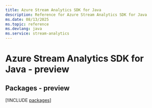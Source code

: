 ```yaml
---
title: Azure Stream Analytics SDK for Java
description: Reference for Azure Stream Analytics SDK for Java
ms.date: 08/13/2025
ms.topic: reference
ms.devlang: java
ms.service: stream-analytics
---
```

# Azure Stream Analytics SDK for Java - preview
## Packages - preview
[!INCLUDE [packages](stream-analytics-index.md)]
